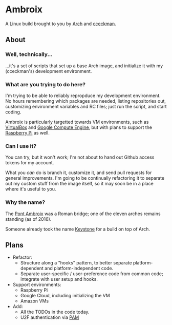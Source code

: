 # Ambroix
A Linux build brought to you by [Arch](http://archlinux.org) and [cceckman](http://cceckman.com).

## About

### Well, technically...
...it's a set of scripts that set up a base Arch image, and initialize it with
my (cceckman's) development environment.

### What are you trying to do here?
I'm trying to be able to reliably repropduce my development environment.
No hours remembering which packages are needed, listing repositories out,
customizing environment variables and RC files; just run the script, and start
coding.

Ambroix is particularly targetted towards VM environments, such as
[VirtualBox](https://virtualbox.org) and 
[Google Compute Engine](https://cloud.google.com), but with plans to support
the [Raspberry Pi](https://raspberrypi.org) as well.

### Can I use it?
You can try, but it won't work; I'm not about to hand out Github access tokens
for my account.

What you *can* do is branch it, customize it, and send pull requests for general
improvements. I'm going to be continually refactoring it to separate out
my custom stuff from the image itself, so it may soon be in a place where it's
useful to you.

### Why the name?
The [Pont Ambroix](https://en.wikipedia.org/wiki/Pont_Ambroix) was a Roman bridge;
one of the eleven arches remains standing (as of 2016).

Someone already took the name [Keystone](https://github.com/concordusapps/keystone)
for a build on top of Arch.


## Plans

- Refactor:
  - Structure along a "hooks" pattern, to better separate platform-dependent and
    platform-independent code.
  - Separate user-specific / user-preference code from common code; integrate
    with user setup and hooks. 
- Support environments:
  - Raspberry Pi
  - Google Cloud, including initializing the VM
  - Amazon VMs
- Add:
  - All the TODOs in the code today.
  - U2F authentication via [PAM](https://developers.yubico.com/pam-u2f/)
